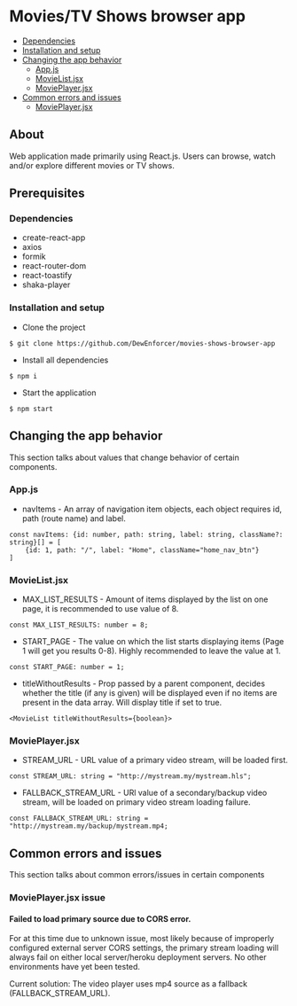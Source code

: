 # Movies/TV Shows browser app
- [Dependencies](#dependencies)
- [Installation and setup](#installation-and-setup)
- [Changing the app behavior](#changing-the-app-behavior)
    - [App.js](#app.js)
    - [MovieList.jsx](#movielist.jsx)
    - [MoviePlayer.jsx](#movieplayer.jsx)
- [Common errors and issues](#common-errors-and-issues)
    - [MoviePlayer.jsx](#movieplayer.jsx-issue)
## About
Web application made primarily using React.js. Users can browse, watch and/or explore different movies or TV shows.
## Prerequisites 
### Dependencies
* create-react-app
* axios
* formik
* react-router-dom
* react-toastify
* shaka-player
### Installation and setup
* Clone the project
```
$ git clone https://github.com/DewEnforcer/movies-shows-browser-app
```
* Install all dependencies
```
$ npm i
```
* Start the application
```
$ npm start
```
## Changing the app behavior
This section talks about values that change behavior of certain components.

### App.js
* navItems - An array of navigation item objects, each object requires id, path (route name) and label.
```
const navItems: {id: number, path: string, label: string, className?: string}[] = [
    {id: 1, path: "/", label: "Home", className="home_nav_btn"}
]
```
### MovieList.jsx
* MAX_LIST_RESULTS - Amount of items displayed by the list on one page, it is recommended to use value of 8.
```
const MAX_LIST_RESULTS: number = 8;
```
* START_PAGE - The value on which the list starts displaying items (Page 1 will get you results 0-8). Highly recommended to leave the value at 1.
```
const START_PAGE: number = 1;
```
* titleWithoutResults - Prop passed by a parent component, decides whether the title (if any is given) will be displayed even if no items are present in the data array. Will display title if set to true.
```
<MovieList titleWithoutResults={boolean}>
```
### MoviePlayer.jsx
* STREAM_URL - URL value of a primary video stream, will be loaded first.
```
const STREAM_URL: string = "http://mystream.my/mystream.hls";
```
* FALLBACK_STREAM_URL - URl value of a secondary/backup video stream, will be loaded on primary video stream loading failure.
```
const FALLBACK_STREAM_URL: string = "http://mystream.my/backup/mystream.mp4;
```
## Common errors and issues
This section talks about common errors/issues in certain components

### MoviePlayer.jsx issue
#### Failed to load primary source due to CORS error.
For at this time due to unknown issue, most likely because of improperly configured external server CORS settings, the primary stream loading will always fail on either local server/heroku deployment servers. No other environments have yet been tested.

Current solution: The video player uses mp4 source as a fallback (FALLBACK_STREAM_URL).

